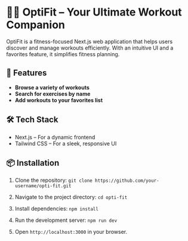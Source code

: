 # 🏋️‍♂️ OptiFit – Your Ultimate Workout Companion
OptiFit is a fitness-focused Next.js web application that helps users discover and manage workouts efficiently. With an intuitive UI and a favorites feature, it simplifies fitness planning.

## 🚀 Features
- **Browse a variety of workouts**
- **Search for exercises by name**
- **Add workouts to your favorites list**

## 🛠️ Tech Stack
- Next.js – For a dynamic frontend
- Tailwind CSS – For a sleek, responsive UI

## 📦 Installation
1. Clone the repository:
```git clone https://github.com/your-username/opti-fit.git```

2. Navigate to the project directory:
```cd opti-fit```

3. Install dependencies:
```npm install```

4. Run the development server:
```npm run dev```

5. Open ```http://localhost:3000``` in your browser.
